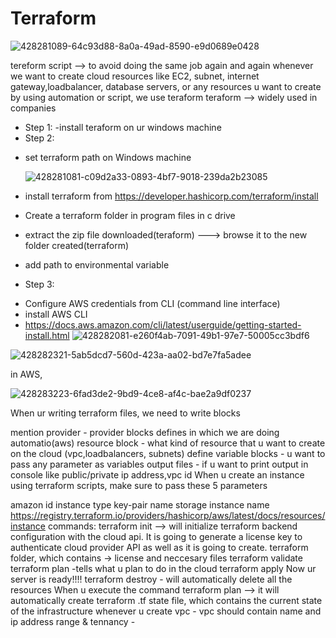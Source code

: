 # Terraform

![428281089-64c93d88-8a0a-49ad-8590-e9d0689e0428](https://github.com/user-attachments/assets/2711376a-3f7f-4d73-99cf-2cd08d057c7b)

tereform script --> to avoid doing the same job again and again whenever we want to create cloud resources like EC2, subnet, internet gateway,loadbalancer, database servers, or any resources u want to create by using automation or script, we use teraform teraform --> widely used in companies

- Step 1: -install teraform on ur windows machine
- Step 2:
* set terraform path on Windows machine
  
  ![428281081-c09d2a33-0893-4bf7-9018-239da2b23085](https://github.com/user-attachments/assets/3ae333b4-4b38-46d3-ba69-1a3035ebd8f6)

* install terraform from https://developer.hashicorp.com/terraform/install

* Create a terraform folder in program files in c drive

* extract the zip file downloaded(teraform) ---> browse it to the new folder created(terraform)

* add path to environmental variable
- Step 3:
* Configure AWS credentials from CLI (command line interface)
* install AWS CLI
* https://docs.aws.amazon.com/cli/latest/userguide/getting-started-install.html
  ![428282081-e260f4ab-7091-49b1-97e7-50005cc3bdf6](https://github.com/user-attachments/assets/247574ef-7f99-4063-9b95-ed07438aeac1)
  
![428282321-5ab5dcd7-560d-423a-aa02-bd7e7fa5adee](https://github.com/user-attachments/assets/8048ecf0-9086-4519-a117-f9aa390d3031)

in AWS,

![428283223-6fad3de2-9bd9-4ce8-af4c-bae2a9df0237](https://github.com/user-attachments/assets/c4552c4b-4d01-4568-856d-0e791f7f6cb2)

When ur writing terraform files, we need to write blocks

mention provider - provider blocks defines in which we are doing automatio(aws)
resource block - what kind of resource that u want to create on the cloud (vpc,loadbalancers, subnets)
define variable blocks - u want to pass any parameter as variables
output files - if u want to print output in console like public/private ip address,vpc id
When u create an instance using terraform scripts, make sure to pass these 5 parameters

amazon id
instance type
key-pair name
storage
instance name
https://registry.terraform.io/providers/hashicorp/aws/latest/docs/resources/instance
commands:
terraform init --> will initialize terraform backend configuration with the cloud api. It is going to generate a license key to authenticate cloud provider API as well as it is going to create. terraform folder, which contains -> license and neccesary files
terraform validate
terraform plan -tells what u plan to do in the cloud
terraform apply Now ur server is ready!!!!
terraform destroy - will automatically delete all the resources When u execute the command terraform plan --> it will automatically create terraform .tf state file, which contains the current state of the infrastructure
whenever u create vpc - vpc should contain name and ip address range & tennancy -
